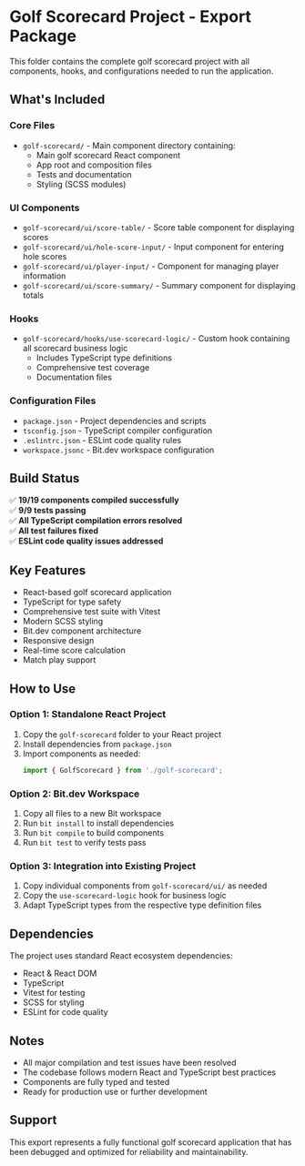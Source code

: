 # Golf Scorecard Project - Export Package

This folder contains the complete golf scorecard project with all components, hooks, and configurations needed to run the application.

## What's Included

### Core Files
- `golf-scorecard/` - Main component directory containing:
  - Main golf scorecard React component
  - App root and composition files
  - Tests and documentation
  - Styling (SCSS modules)

### UI Components
- `golf-scorecard/ui/score-table/` - Score table component for displaying scores
- `golf-scorecard/ui/hole-score-input/` - Input component for entering hole scores
- `golf-scorecard/ui/player-input/` - Component for managing player information
- `golf-scorecard/ui/score-summary/` - Summary component for displaying totals

### Hooks
- `golf-scorecard/hooks/use-scorecard-logic/` - Custom hook containing all scorecard business logic
  - Includes TypeScript type definitions
  - Comprehensive test coverage
  - Documentation files

### Configuration Files
- `package.json` - Project dependencies and scripts
- `tsconfig.json` - TypeScript compiler configuration
- `.eslintrc.json` - ESLint code quality rules
- `workspace.jsonc` - Bit.dev workspace configuration

## Build Status
✅ **19/19 components compiled successfully**  
✅ **9/9 tests passing**  
✅ **All TypeScript compilation errors resolved**  
✅ **All test failures fixed**  
✅ **ESLint code quality issues addressed**

## Key Features
- React-based golf scorecard application
- TypeScript for type safety
- Comprehensive test suite with Vitest
- Modern SCSS styling
- Bit.dev component architecture
- Responsive design
- Real-time score calculation
- Match play support

## How to Use

### Option 1: Standalone React Project
1. Copy the `golf-scorecard` folder to your React project
2. Install dependencies from `package.json`
3. Import components as needed:
   ```typescript
   import { GolfScorecard } from './golf-scorecard';
   ```

### Option 2: Bit.dev Workspace
1. Copy all files to a new Bit workspace
2. Run `bit install` to install dependencies
3. Run `bit compile` to build components
4. Run `bit test` to verify tests pass

### Option 3: Integration into Existing Project
1. Copy individual components from `golf-scorecard/ui/` as needed
2. Copy the `use-scorecard-logic` hook for business logic
3. Adapt TypeScript types from the respective type definition files

## Dependencies
The project uses standard React ecosystem dependencies:
- React & React DOM
- TypeScript
- Vitest for testing
- SCSS for styling
- ESLint for code quality

## Notes
- All major compilation and test issues have been resolved
- The codebase follows modern React and TypeScript best practices
- Components are fully typed and tested
- Ready for production use or further development

## Support
This export represents a fully functional golf scorecard application that has been debugged and optimized for reliability and maintainability.
